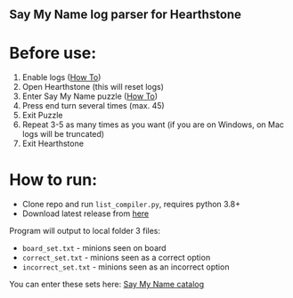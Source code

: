## Say My Name log parser for Hearthstone

# Before use:
1) Enable logs ([How To](https://github.com/HearthSim/Hearthstone-Deck-Tracker/wiki/Setting-up-the-log.config))
2) Open Hearthstone (this will reset logs)
3) Enter Say My Name puzzle ([How To](https://docs.google.com/document/d/13LdaSziJMj0XjqXGdlMQIu1YyVA4qTMab1ODRsh5bqk/edit#heading=h.fzpuwdlu8y0t))
4) Press end turn several times (max. 45)
5) Exit Puzzle
6) Repeat 3-5 as many times as you want (if you are on Windows, on Mac logs will be truncated) 
7) Exit Hearthstone

# How to run:
- Clone repo and run `list_compiler.py`, requires python 3.8+
- Download latest release from [here](https://github.com/IlyaHalsky/SMN_log_parser/releases/tag/1.0)

Program will output to local folder 3 files:
- `board_set.txt` - minions seen on board
- `correct_set.txt` - minions seen as a correct option
- `incorrect_set.txt` - minions seen as an incorrect option

You can enter these sets here:
[Say My Name catalog](https://docs.google.com/spreadsheets/d/19usNxtQtgAw4SjtZjCAKak6sZyHHuh7_1CWjcZ9G3VU/edit#gid=0)
